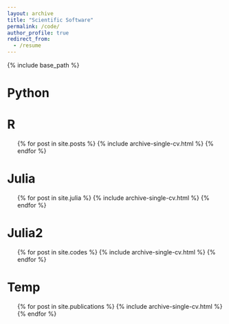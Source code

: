 ```yaml
---
layout: archive
title: "Scientific Software"
permalink: /code/
author_profile: true
redirect_from:
  - /resume
---
```


{% include base_path %}

Python
======

R
======
  <ul>{% for post in site.posts %}
    {% include archive-single-cv.html %}
  {% endfor %}</ul>



Julia
======
  <ul>{% for post in site.julia %}
    {% include archive-single-cv.html %}
  {% endfor %}</ul>

Julia2
======
  <ul>{% for post in site.codes %}
    {% include archive-single-cv.html %}
  {% endfor %}</ul>

Temp
======
  <ul>{% for post in site.publications %}
    {% include archive-single-cv.html %}
  {% endfor %}</ul>

